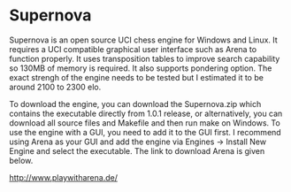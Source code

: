 # Supernova

Supernova is an open source UCI chess engine for Windows and Linux. It requires a UCI compatible graphical user interface such as Arena to function properly. It uses transposition tables to improve search capability so 130MB of memory is required. It also supports pondering option. The exact strengh of the engine needs to be tested but I estimated it to be around 2100 to 2300 elo.

To download the engine, you can download the Supernova.zip which contains the executable directly from 1.0.1 release, or alternatively, you can download all source files and Makefile and then run make on Windows. To use the engine with a GUI, you need to add it to the GUI first. I recommend using Arena as your GUI and add the engine via Engines -> Install New Engine and select the executable. The link to download Arena is given below.

http://www.playwitharena.de/

